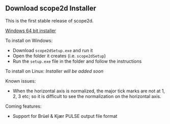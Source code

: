 ## Download scope2d Installer

This is the first stable release of scope2d.

[Windows 64 bit installer](https://github.com/bilgilid/scope2d/releases/download/1.0.0/scope2dSetup.exe)

To install on Windows: 
- Download `scope2dSetup.exe` and run it
- Open the folder it creates (i.e. `scope2dSetup`)
- Run the `setup.exe` file in the folder and follow the instructions

To install on Linux: *Installer will be added soon*

Known issues:
- When the horizontal axis is normalized, the major tick marks are not at 1, 2, 3 etc; so it is difficult to see the normalization on the horizontal axis.

Coming features:
- Support for Brüel & Kjær PULSE output file format
